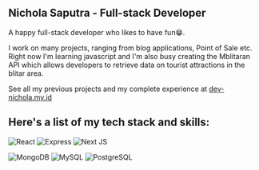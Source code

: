 ## Nichola Saputra - Full-stack Developer

A happy full-stack developer who likes to have fun😁.

I work on many projects, ranging from blog applications, Point of Sale etc. Right now I'm learning javascript and I'm also busy creating the Mblitaran API which allows developers to retrieve data on tourist attractions in the blitar area. 

See all my previous projects and my complete experience at [dev-nichola.my.id](https://dev-nichola.my.id)

## Here's a list of my tech stack and skills:

![React](https://img.shields.io/badge/-React-blue?style=for-the-badge)
![Express](https://img.shields.io/badge/-Express-green?style=for-the-badge)
![Next JS](https://img.shields.io/badge/next.js-000000?style=for-the-badge&logo=nextdotjs&logoColor=white)

![MongoDB](https://img.shields.io/badge/-Mongodb-brightgreen?style=for-the-badge)
![MySQL](https://img.shields.io/badge/-mysql-white?style=for-the-badge)
![PostgreSQL](https://img.shields.io/badge/-postgresql-lightblue?style=for-the-badge)

